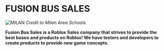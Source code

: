 # FUSION BUS SALES
![MILAN](https://github.com/user-attachments/assets/3dc2dcc9-942f-4770-b2f4-676e04a4a76f)
_Credit to Milan Area Schools_

**Fusion Bus Sales is a Roblox Sales company that strives to provide the best buses and products on Roblox!  We have testers and developers to create products to provide new game concepts.**
